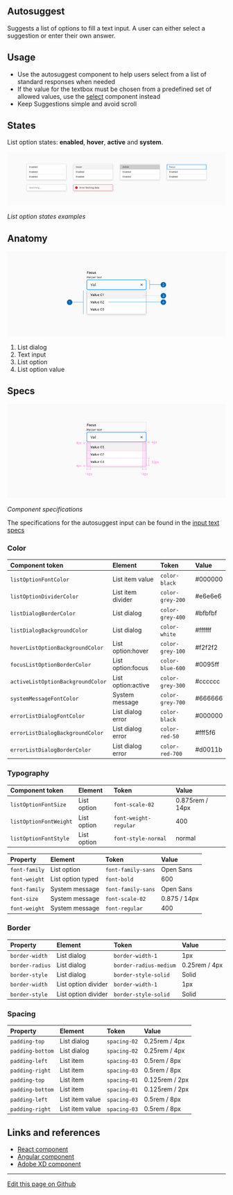 ## Autosuggest

Suggests a list of options to fill a text input. A user can either select a suggestion or enter their own answer.

## Usage

* Use the autosuggest component to help users select from a list of standard responses when needed
* If the value for the textbox must be chosen from a predefined set of allowed values, use the [select](https://developer.dxc.com/design/guidelines/components/select) component instead
* Keep Suggestions simple and avoid scroll

## States

List option states: **enabled**, **hover**, **active** and **system**.

![List option states examples](images/autosuggest_states_listItem.png)

_List option states examples_

## Anatomy

![Component anatomy](images/autosuggest_anatomy.png)

1. List dialog
2. Text input
3. List option
4. List option value

## Specs

![Component specifications](images/autosuggest_specs.png)

_Component specifications_

The specifications for the autosuggest input can be found in the [input text specs](https://developer.dxc.com/design/guidelines/components/input-text)
### Color

| Component token                     | Element                | Token                   | Value             |
| :---------------------------------- | :--------------------- | :---------------------- | :---------------- |
| `listOptionFontColor`               | List item value        | `color-black`           | #000000           |
| `listOptionDividerColor`            | List item divider      | `color-grey-200`        | #e6e6e6           |
| `listDialogBorderColor`             | List dialog            | `color-grey-400`        | #bfbfbf           |
| `listDialogBackgroundColor`         | List dialog            | `color-white`           | #ffffff           |
| `hoverListOptionBackgroundColor`    | List option:hover      | `color-grey-100`        | #f2f2f2           |
| `focusListOptionBorderColor`        | List option:focus      | `color-blue-600`        | #0095ff           |
| `activeListOptionBackgroundColor`   | List option:active     | `color-grey-300`        | #cccccc           |
| `systemMessageFontColor`            | System message         | `color-grey-700`        | #666666           |
| `errorListDialogFontColor`          | List dialog  error     | `color-black`           | #000000           |
| `errorListDialogBackgroundColor`    | List dialog  error     | `color-red-50`          | #fff5f6           |
| `errorListDialogBorderColor`        | List dialog  error     | `color-red-700`         | #d0011b           |

### Typography

| Component token                     | Element                | Token                   | Value             |
| :---------------------------------- | :--------------------- | :---------------------- | :---------------- |
| `listOptionFontSize`                | List option            | `font-scale-02`         | 0.875rem / 14px   |
| `listOptionFontWeight`              | List option            | `font-weight-regular`   | 400               |
| `listOptionFontStyle`               | List option            | `font-style-normal`     | normal            |

| Property                            | Element                | Token                   | Value             |
| :---------------------------------- | :--------------------- | :---------------------- | :---------------- |
| `font-family`                       | List option            | `font-family-sans`      | Open Sans         |
| `font-weight`                       | List option typed      | `font-bold`             | 600               |
| `font-family`                       | System message         | `font-family-sans`      | Open Sans         |
| `font-size`                         | System message         | `font-scale-02`         | 0.875 / 14px      |
| `font-weight`                       | System message         | `font-regular`          | 400               |

### Border

| Property                            | Element               | Token                   | Value             |
| :---------------------------------- | :-------------------- | :---------------------- | :---------------- |
| `border-width`                      | List dialog           | `border-width-1`        | 1px               |
| `border-radius`                     | List dialog           | `border-radius-medium`  | 0.25rem / 4px     |
| `border-style`                      | List dialog           | `border-style-solid`    | Solid             |
| `border-width`                      | List option divider   | `border-width-1`        | 1px               |
| `border-style`                      | List option divider   | `border-style-solid`    | Solid             |
### Spacing

| Property                            | Element               | Token                   | Value             |
| :---------------------------------- | :-------------------- | :---------------------- | :---------------- |
| `padding-top`                       |  List dialog          | `spacing-02`            | 0.25rem / 4px     |
| `padding-bottom`                    |  List dialog          | `spacing-02`            | 0.25rem / 4px     |
| `padding-left`                      |  List item            | `spacing-03`            | 0.5rem / 8px      |
| `padding-right`                     |  List item            | `spacing-03`            | 0.5rem / 8px      |
| `padding-top`                       |  List item            | `spacing-01`            | 0.125rem / 2px    |
| `padding-bottom`                    |  List item            | `spacing-01`            | 0.125rem / 2px    |
| `padding-left`                      |  List item value      | `spacing-03`            | 0.5rem / 8px      |
| `padding-right`                     |  List item value      | `spacing-03`            | 0.5rem / 8px      |

## Links and references

* [React component](https://developer.dxc.com/tools/react/next/#/components/autosuggest)
* [Angular component](https://developer.dxc.com/tools/angular/next/#/components/autosuggest)
* [Adobe XD component](https://xd.adobe.com/view/686bad80-5f5f-47d9-a7e4-9d36ed0cc216-3d38/)

____________________________________________________________

[Edit this page on Github](https://github.com/dxc-technology/halstack-style-guide/blob/master/guidelines/components/autosuggest/README.md)
